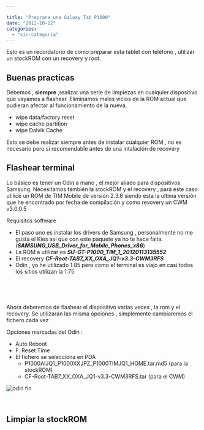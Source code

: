 ```yaml
---

title: "Preprara una Galaxy Tab P1000"
date: "2012-10-22"
categories: 
  - "sin-categoria"
---
```


Esto es un recordatorio de como preparar esta tablet con teléfono , utilizar un stockROM con un recovery y root.

## Buenas practicas

Debemos , **siempre** ,realizar una serie de limpiezas en cualquier dispositivo que vayamos a flashear. Eliminamos malos vicios de la ROM actual que pudieran afectar al funcionamiento de la nueva.

- wipe data/factory reset
- wipe cache partition
- wipe Dalvik Cache

Esto se debe realizar siempre antes de instalar cualquier ROM , no es necesario pero si recomendable antes de una intalación de recovery

## Flashear terminal

Lo básico es tener un Odín a mano , el mejor aliado para dispositivos Samsung. Necesitamos también la stockROM y el recovery , para este caso utilicé un ROM de TIM Mobile de versión 2.3.6 siendo esta la ultima versión que he encontrado por fecha de compilación y como revovery un CWM v3.0.0.5

Requisitos software

- El paso uno es instalar los drivers de Samsung , personalmente no me gusta el Kies así que con este paquete ya no te hace falta. (_**SAMSUNG\_USB\_Driver\_for\_Mobile\_Phones\_x86**_)
- La ROM a utilizar es _**SU-GT-P1000\_TIM\_1\_20120113135552**_
- El recovery _**CF-Root-TAB7\_XX\_OXA\_JQ1-v3.3-CWM3RFS**_
- Odín , yo he utilizado 1.85 pero como el terminal es viajo en casi todos los sitios utilizan la 1.75

 

 

Ahora deberemos de flashear el dispositivo varias veces , la rom y el recovery. Se utilizarán las misma opciones , simplemente cambiaremos el fichero cada vez

Opciones marcadas del Odín :

- Auto Reboot
- F. Reset Time
- El fichero se selecciona en PDA
    - P1000AIJQ1\_P1000XXJPZ\_P1000TIMJQ1\_HOME.tar.md5 (para la stockROM)
    - CF-Root-TAB7\_XX\_OXA\_JQ1-v3.3-CWM3RFS.tar (para el CWM)

![odin fin](images/5309342979_034353f6eb.jpg)

 

## Limpiar la stockROM
